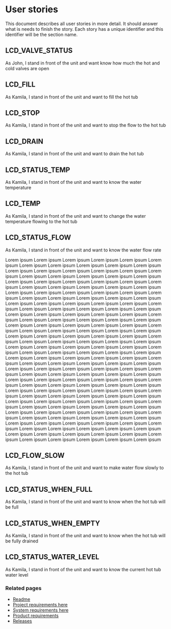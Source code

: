 # User stories
This document describes all user stories in more detail.  It should answer what is needs to finish the story.
Each story has a unique identifier and this identifier will be the section name.

## LCD_VALVE_STATUS
As John, I stand in front of the unit and want know how much the hot and cold valves are open
## LCD_FILL
As Kamila, I stand in front of the unit and want to fill the hot tub


## LCD_STOP
As Kamila, I stand in front of the unit and want to stop the flow to the hot tub


## LCD_DRAIN
As Kamila, I stand in front of the unit and want to drain the hot tub


## LCD_STATUS_TEMP
As Kamila, I stand in front of the unit and want to know the water temperature


## LCD_TEMP
As Kamila, I stand in front of the unit and want to change the water temperature flowing to the hot tub


## LCD_STATUS_FLOW
As Kamila, I stand in front of the unit and want to know the water flow rate

Lorem ipsum Lorem ipsum Lorem ipsum Lorem ipsum Lorem ipsum Lorem ipsum Lorem ipsum Lorem ipsum Lorem ipsum Lorem ipsum Lorem ipsum Lorem ipsum Lorem ipsum Lorem ipsum Lorem ipsum Lorem ipsum Lorem ipsum Lorem ipsum Lorem ipsum Lorem ipsum 
Lorem ipsum Lorem ipsum Lorem ipsum Lorem ipsum Lorem ipsum Lorem ipsum Lorem ipsum Lorem ipsum Lorem ipsum Lorem ipsum Lorem ipsum Lorem ipsum Lorem ipsum Lorem ipsum Lorem ipsum Lorem ipsum Lorem ipsum Lorem ipsum 
Lorem ipsum Lorem ipsum Lorem ipsum Lorem ipsum Lorem ipsum Lorem ipsum Lorem ipsum Lorem ipsum Lorem ipsum Lorem ipsum Lorem ipsum Lorem ipsum Lorem ipsum Lorem ipsum Lorem ipsum Lorem ipsum Lorem ipsum 
Lorem ipsum Lorem ipsum Lorem ipsum Lorem ipsum Lorem ipsum Lorem ipsum Lorem ipsum Lorem ipsum Lorem ipsum Lorem ipsum Lorem ipsum Lorem ipsum Lorem ipsum Lorem ipsum Lorem ipsum Lorem ipsum Lorem ipsum Lorem ipsum Lorem ipsum 
Lorem ipsum Lorem ipsum Lorem ipsum Lorem ipsum Lorem ipsum Lorem ipsum Lorem ipsum Lorem ipsum Lorem ipsum Lorem ipsum Lorem ipsum Lorem ipsum Lorem ipsum Lorem ipsum Lorem ipsum Lorem ipsum Lorem ipsum Lorem ipsum Lorem ipsum 
Lorem ipsum Lorem ipsum Lorem ipsum Lorem ipsum Lorem ipsum Lorem ipsum Lorem ipsum Lorem ipsum Lorem ipsum Lorem ipsum Lorem ipsum Lorem ipsum Lorem ipsum Lorem ipsum Lorem ipsum Lorem ipsum Lorem ipsum Lorem ipsum Lorem ipsum Lorem ipsum Lorem ipsum Lorem ipsum Lorem ipsum Lorem ipsum Lorem ipsum Lorem ipsum Lorem ipsum Lorem ipsum Lorem ipsum Lorem ipsum Lorem ipsum Lorem ipsum Lorem ipsum Lorem ipsum Lorem ipsum Lorem ipsum Lorem ipsum Lorem ipsum Lorem ipsum Lorem ipsum Lorem ipsum Lorem ipsum Lorem ipsum Lorem ipsum Lorem ipsum Lorem ipsum Lorem ipsum Lorem ipsum Lorem ipsum Lorem ipsum Lorem ipsum Lorem ipsum Lorem ipsum Lorem ipsum Lorem ipsum Lorem ipsum Lorem ipsum Lorem ipsum Lorem ipsum Lorem ipsum Lorem ipsum Lorem ipsum Lorem ipsum Lorem ipsum Lorem ipsum Lorem ipsum Lorem ipsum Lorem ipsum Lorem ipsum Lorem ipsum Lorem ipsum Lorem ipsum Lorem ipsum Lorem ipsum Lorem ipsum Lorem ipsum Lorem ipsum Lorem ipsum Lorem ipsum Lorem ipsum Lorem ipsum Lorem ipsum Lorem ipsum Lorem ipsum Lorem ipsum Lorem ipsum Lorem ipsum Lorem ipsum Lorem ipsum Lorem ipsum Lorem ipsum Lorem ipsum Lorem ipsum Lorem ipsum 

## LCD_FLOW_SLOW
As Kamila, I stand in front of the unit and want to make water flow slowly to the hot tub


## LCD_STATUS_WHEN_FULL
As Kamila, I stand in front of the unit and want to know when the hot tub will be full


## LCD_STATUS_WHEN_EMPTY
As Kamila, I stand in front of the unit and want to know when the hot tub will be fully drained


## LCD_STATUS_WATER_LEVEL
As Kamila, I stand in front of the unit and want to know the current hot tub water level



### Related pages
 * [Readme](../../README.md)
 * [Project requirements here](./ProductRequirements.md)
 * [System requirements here](./SystemRequirements.md)
 * [Product requirements](./ProductRequirements.md#features)
 * [Releases](./Releases.md)
